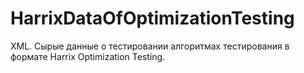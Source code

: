 HarrixDataOfOptimizationTesting
===============================

XML. Сырые данные о тестировании алгоритмах тестирования в формате Harrix Optimization Testing.
